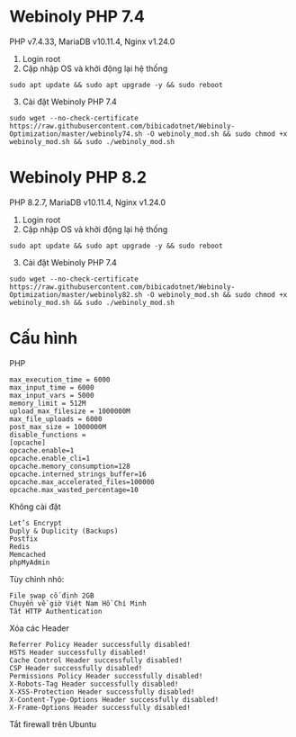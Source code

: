 # Webinoly PHP 7.4
PHP v7.4.33, MariaDB v10.11.4, Nginx v1.24.0
1. Login root
2. Cập nhập OS và khởi động lại hệ thống
```shell
sudo apt update && sudo apt upgrade -y && sudo reboot
```
3. Cài đặt Webinoly PHP 7.4
```shell
sudo wget --no-check-certificate https://raw.githubusercontent.com/bibicadotnet/Webinoly-Optimization/master/webinoly74.sh -O webinoly_mod.sh && sudo chmod +x webinoly_mod.sh && sudo ./webinoly_mod.sh
```
# Webinoly PHP 8.2
PHP 8.2.7, MariaDB v10.11.4, Nginx v1.24.0
1. Login root
2. Cập nhập OS và khởi động lại hệ thống
```shell
sudo apt update && sudo apt upgrade -y && sudo reboot
```
3. Cài đặt Webinoly PHP 7.4
```shell
sudo wget --no-check-certificate https://raw.githubusercontent.com/bibicadotnet/Webinoly-Optimization/master/webinoly82.sh -O webinoly_mod.sh && sudo chmod +x webinoly_mod.sh && sudo ./webinoly_mod.sh
```
# Cấu hình
PHP
```shell
max_execution_time = 6000
max_input_time = 6000
max_input_vars = 5000
memory_limit = 512M
upload_max_filesize = 1000000M
max_file_uploads = 6000
post_max_size = 1000000M
disable_functions = 
[opcache]
opcache.enable=1
opcache.enable_cli=1
opcache.memory_consumption=128
opcache.interned_strings_buffer=16
opcache.max_accelerated_files=100000
opcache.max_wasted_percentage=10
```
Không cài đặt
```shell
Let’s Encrypt
Duply & Duplicity (Backups)
Postfix
Redis
Memcached
phpMyAdmin
```
Tùy chỉnh nhỏ:
```shell
File swap cố định 2GB
Chuyển về giờ Việt Nam Hồ Chí Minh
Tắt HTTP Authentication
```
Xóa các Header
```shell
Referrer Policy Header successfully disabled!
HSTS Header successfully disabled!
Cache Control Header successfully disabled!
CSP Header successfully disabled!
Permissions Policy Header successfully disabled!
X-Robots-Tag Header successfully disabled!
X-XSS-Protection Header successfully disabled!
X-Content-Type-Options Header successfully disabled!
X-Frame-Options Header successfully disabled!
```
Tắt firewall trên Ubuntu
